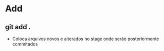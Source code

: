 # Add

## git add .
- Coloca arquivos novos e alterados no stage onde serão posteriormente commitados